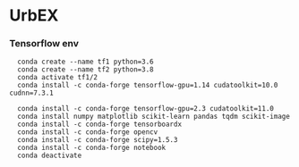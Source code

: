 # UrbEX

### Tensorflow env

      conda create --name tf1 python=3.6
      conda create --name tf2 python=3.8
      conda activate tf1/2
      conda install -c conda-forge tensorflow-gpu=1.14 cudatoolkit=10.0 cudnn=7.3.1
      
      conda install -c conda-forge tensorflow-gpu=2.3 cudatoolkit=11.0
      conda install numpy matplotlib scikit-learn pandas tqdm scikit-image
      conda install -c conda-forge tensorboardx
      conda install -c conda-forge opencv
      conda install -c conda-forge scipy=1.5.3
      conda install -c conda-forge notebook
      conda deactivate

